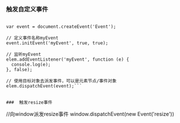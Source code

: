 ### 触发自定义事件

```var elem = document.querySelector('#div');
 
var event = document.createEvent('Event');

// 定义事件名称myEvent
event.initEvent('myEvent', true, true);

// 监听myEvent
elem.addEventListener('myEvent', function (e) {
  console.log(e);
}, false);

// 使用目标对象去派发事件，可以是元素节点/事件对象
elem.dispatchEvent(event);```


###  触发resize事件

```
//向window派发resize事件
window.dispatchEvent(new Event('resize'))
```
